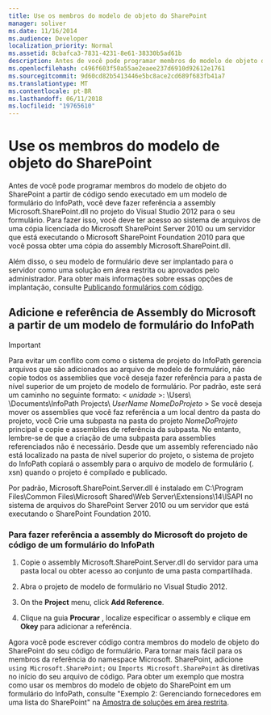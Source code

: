 ```yaml
---
title: Use os membros do modelo de objeto do SharePoint
manager: soliver
ms.date: 11/16/2014
ms.audience: Developer
localization_priority: Normal
ms.assetid: 8cbafca3-7831-4231-8e61-38330b5ad61b
description: Antes de você pode programar membros do modelo de objeto do SharePoint a partir de código sendo executado em um modelo de formulário do InfoPath, você deve fazer referência a assembly Microsoft.SharePoint.dll no projeto do Visual Studio 2012 para o seu formulário. Para fazer isso, você deve ter acesso ao sistema de arquivos de uma cópia licenciada do Microsoft SharePoint Server 2010 ou um servidor que está executando o Microsoft SharePoint Foundation 2010 para que você possa obter uma cópia do assembly Microsoft.SharePoint.dll.
ms.openlocfilehash: c496f603f50a55ae2eaee237d6910d92612e1761
ms.sourcegitcommit: 9d60cd82b5413446e5bc8ace2cd689f683fb41a7
ms.translationtype: MT
ms.contentlocale: pt-BR
ms.lasthandoff: 06/11/2018
ms.locfileid: "19765610"
---
```

# <a name="use-sharepoint-object-model-members"></a>Use os membros do modelo de objeto do SharePoint

Antes de você pode programar membros do modelo de objeto do SharePoint a partir de código sendo executado em um modelo de formulário do InfoPath, você deve fazer referência a assembly Microsoft.SharePoint.dll no projeto do Visual Studio 2012 para o seu formulário. Para fazer isso, você deve ter acesso ao sistema de arquivos de uma cópia licenciada do Microsoft SharePoint Server 2010 ou um servidor que está executando o Microsoft SharePoint Foundation 2010 para que você possa obter uma cópia do assembly Microsoft.SharePoint.dll. 
  
Além disso, o seu modelo de formulário deve ser implantado para o servidor como uma solução em área restrita ou aprovados pelo administrador. Para obter mais informações sobre essas opções de implantação, consulte [Publicando formulários com código](publishing-forms-with-code.md).
  
## <a name="add-and-reference-the-microsoftsharepoint-assembly-from-an-infopath-form-template"></a>Adicione e referência de Assembly do Microsoft a partir de um modelo de formulário do InfoPath

> [!IMPORTANT]
> Para evitar um conflito com como o sistema de projeto do InfoPath gerencia arquivos que são adicionados ao arquivo de modelo de formulário, não copie todos os assemblies que você deseja fazer referência para a pasta de nível superior de um projeto de modelo de formulário. Por padrão, este será um caminho no seguinte formato: < *unidade* >: \Users\ \Documents\InfoPath Projects\ *UserName* *NomeDoProjeto* > Se você deseja mover os assemblies que você faz referência a um local dentro da pasta do projeto, você Crie uma subpasta na pasta do projeto *NomeDoProjeto* principal e copie e assemblies de referência da subpasta. No entanto, lembre-se de que a criação de uma subpasta para assemblies referenciados não é necessário. Desde que um assembly referenciado não está localizado na pasta de nível superior do projeto, o sistema de projeto do InfoPath copiará o assembly para o arquivo de modelo de formulário (. xsn) quando o projeto é compilado e publicado. 
  
Por padrão, Microsoft.SharePoint.Server.dll é instalado em C:\Program Files\Common Files\Microsoft Shared\Web Server\Extensions\14\ISAPI no sistema de arquivos do SharePoint Server 2010 ou um servidor que está executando o SharePoint Foundation 2010.
  
### <a name="to-reference-the-microsoftsharepoint-assembly-from-an-infopath-forms-code-project"></a>Para fazer referência a assembly do Microsoft do projeto de código de um formulário do InfoPath

1. Copie o assembly Microsoft.SharePoint.Server.dll do servidor para uma pasta local ou obter acesso ao conjunto de uma pasta compartilhada.
    
2. Abra o projeto de modelo de formulário no Visual Studio 2012.
    
3. On the **Project** menu, click **Add Reference**.
    
4. Clique na guia **Procurar** , localize especificar o assembly e clique em **Okey** para adicionar a referência. 
    
Agora você pode escrever código contra membros do modelo de objeto do SharePoint do seu código de formulário. Para tornar mais fácil para os membros da referência do namespace Microsoft. SharePoint, adicione `using Microsoft.SharePoint;` ou `Imports Microsoft.SharePoint` às diretivas no início do seu arquivo de código. Para obter um exemplo que mostra como usar os membros do modelo de objeto do SharePoint em um formulário do InfoPath, consulte "Exemplo 2: Gerenciando fornecedores em uma lista do SharePoint" na [Amostra de soluções em área restrita](sample-sandboxed-solutions.md).

